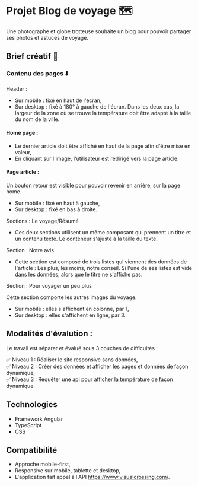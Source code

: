 # Projet Blog de voyage 🗺️

Une photographe et globe trotteuse souhaite un blog pour pouvoir partager ses photos et astuces de voyage.

## Brief créatif :art:

### Contenu des pages :arrow_down:
Header :

- Sur mobile : fixé en haut de l'écran,
- Sur desktop : fixé à 180° à gauche de l'écran. 
Dans les deux cas, la largeur de la zone où se trouve la température doit être adapté à la taille du nom de la ville.


#### Home page : 

- Le dernier article doit être affiché en haut de la page afin d'être mise en valeur,
- En cliquant sur l'image, l'utilisateur est redirigé vers la page article. 


#### Page article : 

Un bouton retour est visible pour pouvoir revenir en arrière, sur la page home. 
- Sur mobile : fixé en haut à gauche, 
- Sur desktop : fixé en bas à droite. 

Sections : Le voyage/Résumé

- Ces deux sections utilisent un même composant qui prennent un titre et un contenu texte. 
Le conteneur s'ajuste à la taille du texte. 

Section : Notre avis

- Cette section est composé de trois listes qui viennent des données de l'article : Les plus, les moins, notre conseil.
Si l'une de ses listes est vide dans les données, alors que le titre ne s'affiche pas.

Section : Pour voyager un peu plus

Cette section comporte les autres images du voyage. 
- Sur mobile : elles s'affichent en colonne, par 1,
- Sur desktop : elles s'affichent en ligne, par 3. 


## Modalités d'évalution :
Le travail est séparer et évalué sous 3 couches de difficultés :

:white_check_mark: Niveau 1 : Réaliser le site responsive sans données, <br>
:white_check_mark: Niveau 2 : Créer des données et afficher les pages et données de façon dynamique, <br>
:white_check_mark: Niveau 3 : Requêter une api pour afficher la température de façon dynamique.

## Technologies
- Framework Angular <br>
- TypeScript <br>
- CSS

## Compatibilité

- Approche mobile-first, <br>
- Responsive sur mobile, tablette et desktop, <br>
- L'application fait appel à l'API https://www.visualcrossing.com/.

